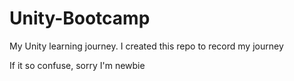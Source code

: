 # Unity-Bootcamp
My Unity learning journey. I created this repo to record my journey

If it so confuse, sorry I'm newbie

